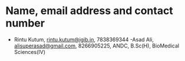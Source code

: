 # Name, email address and contact number
- Rintu Kutum, rintu.kutum@igib.in, 7838369344
-Asad Ali, alisuperasad@gmail.com, 8266905225, ANDC, B.Sc(H), BioMedical Sciences(IV)
